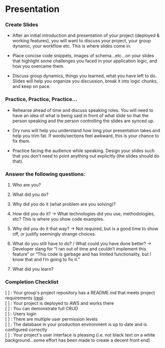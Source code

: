 # Presentation
### Create Slides
* After an initial introduction and presentation of your project (deployed & working features), you will want to discuss your project, your group dynamic, your workflow etc. This is where slides come in.

* Place concise code snippets, images of schema...etc...on your slides that highlight some challenges you faced in your application logic, and how you overcame them.

* Discuss group dynamics, things you learned, what you have left to do. Slides will help you organize you discussion, break it into logic chunks, and keep on pace.


### Practice, Practice, Practice...
* Rehearse ahead of time and discuss speaking roles. You will need to have an idea of what is being said in front of what slide so that the person speaking and the person controlling the slides are synced up.

* Dry runs will help you understand how long your presentation takes and help you trim fat. If words/sections feel awkward, this is your chance to fix them.

* Practice facing the audience while speaking. Design your slides such that you don't need to point anything out explicitly (the slides should do that).

### Answer the following questions:
1. Who are you?

2. What did you do?

3. Why did you do it (what problem are you solving)?

4. How did you do it? -> What technologies did you use, methodologies, etc? This is where you show code examples.

5. Why did you do it that way? -> Not required, but is a good time to show off, or justify seemingly strange choices.

6. What do you still have to do? / What could you have done better? -> Developer slang for “I ran out of time and couldn’t implement this feature” or “This code is garbage and has limited functionality, but I know that and I’m going to fix it.”

7. What did you learn?

### Completion Checklist
[ ] : Your group's project repository has a README.md that meets project requirements ([req][req])  
[ ] : Your project is deployed to AWS and works there  
[ ] : You can demonstrate full CRUD  
[ ] : Users login  
[ ] : There are multiple user permission levels  
[ ] : The database in your production environment is up to date and is configured correctly  
[ ] : Your project's user interface is pleasing (i.e. not black text on a white background...some effort has been made to create a decent front end)



[req]:https://github.com/SkillDistillery/SD6/tree/master/unit_2/week_4/GroupProject
